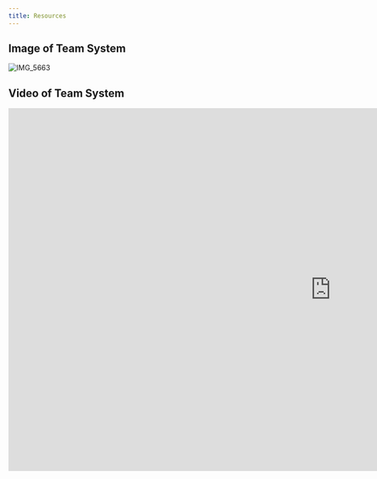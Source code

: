 ```yaml
---
title: Resources
---
```


## Image of Team System
![IMG_5663](https://github.com/user-attachments/assets/1f0ceffa-6928-42a8-9292-84dbe1051548)

## Video of Team System

<iframe width="1280" height="720" src="https://www.youtube.com/embed/B_vrIuG8R5E](https://youtu.be/ivbxK3iHnMQ" title="Team302 - Final System" frameborder="0" allow="accelerometer; autoplay; clipboard-write; encrypted-media; gyroscope; picture-in-picture; web-share" referrerpolicy="strict-origin-when-cross-origin" allowfullscreen></iframe>
